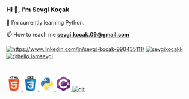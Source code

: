 <h3>Hi 👋, I'm Sevgi Koçak</h3>
🌱 I’m currently learning Python.

📫 How to reach me **sevgi.kocak.09@gmail.com**


<a href="https://www.linkedin.com/in/sevgi-koçak-990435111/" target="blank"><img align="center" src="https://cdn.jsdelivr.net/npm/simple-icons@3.0.1/icons/linkedin.svg" alt="https://www.linkedin.com/in/sevgi-koçak-990435111/" height="30" width="40" /></a>
<a href="https://twitter.com/kocaksevgii" target="blank"><img align="center" src="https://cdn.jsdelivr.net/npm/simple-icons@3.0.1/icons/twitter.svg" alt="sevgikocakk" height="30" width="40" /></a>
<a href="https://medium.com/@hello.iamsevgi" target="blank"><img align="center" src="https://cdn.jsdelivr.net/npm/simple-icons@3.0.1/icons/medium.svg" alt="@hello.iamsevgi" height="30" width="40" /></a>
</p>
<br>
<p> <a href="https://www.w3.org/html/" target="_blank"> <img src="https://raw.githubusercontent.com/devicons/devicon/master/icons/html5/html5-original-wordmark.svg" alt="html5" width="40" height="40"/> </a>
<a href="https://www.w3schools.com/css/" target="_blank"> <img src="https://raw.githubusercontent.com/devicons/devicon/master/icons/css3/css3-original-wordmark.svg" alt="css3" width="40" height="40"/> </a>
</a> <a href="https://www.python.org" target="_blank"> <img src="https://raw.githubusercontent.com/devicons/devicon/master/icons/python/python-original.svg" alt="python" width="40" height="40"/> </a>
<a href="https://www.w3schools.com/cs/" target="_blank"> <img src="https://raw.githubusercontent.com/devicons/devicon/master/icons/csharp/csharp-original.svg" alt="csharp" width="40" height="40"/> </a> <a href="https://git-scm.com/" target="_blank"> <img src="https://www.vectorlogo.zone/logos/git-scm/git-scm-icon.svg" alt="git" width="40" height="40"/> </a>  </p>







